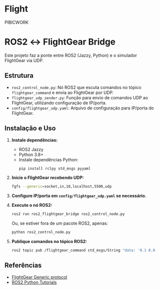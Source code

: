 # Flight
PIBICWORK
# ROS2 ↔ FlightGear Bridge

Este projeto faz a ponte entre ROS2 (Jazzy, Python) e o simulador FlightGear via UDP.

## Estrutura

- `ros2_control_node.py`: Nó ROS2 que escuta comandos no tópico `flightgear_command` e envia ao FlightGear por UDP.
- `flightgear_udp_sender.py`: Função para envio de comandos UDP ao FlightGear, utilizando configuração de IP/porta.
- `config/flightgear_udp.yaml`: Arquivo de configuração para IP/porta do FlightGear.

## Instalação e Uso

1. **Instale dependências:**
   - ROS2 Jazzy
   - Python 3.8+
   - Instale dependências Python:
     ```bash
     pip install rclpy std_msgs pyyaml
     ```

2. **Inicie o FlightGear recebendo UDP:**
   ```bash
   fgfs --generic=socket,in,10,localhost,5500,udp
   ```

3. **Configure IP/porta em `config/flightgear_udp.yaml` se necessário.**

4. **Execute o nó ROS2:**
   ```bash
   ros2 run ros2_flightgear_bridge ros2_control_node.py
   ```
   Ou, se estiver fora de um pacote ROS2, apenas:
   ```bash
   python ros2_control_node.py
   ```

5. **Publique comandos no tópico ROS2:**
   ```bash
   ros2 topic pub /flightgear_command std_msgs/String "data: '0.1 0.0 0.0 0.8'"
   ```

## Referências

- [FlightGear Generic protocol](https://wiki.flightgear.org/Generic_protocol)
- [ROS2 Python Tutorials](https://docs.ros.org/en/ros2_tutorials/)
